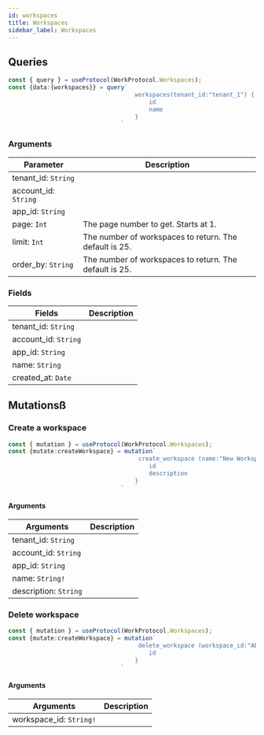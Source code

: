 ```yaml
---
id: workspaces
title: Workspaces
sidebar_label: Workspaces
---
```



## Queries
```ts
const { query } = useProtocol(WorkProtocol.Workspaces);
const {data:{workspaces}} = query`
                                    workspaces(tenant_id:"tenant_1") {
                                        id
                                        name
                                    }
                                `
```

### Arguments
| Parameter                | Description                                            |
| ------------------------ | ------------------------------------------------------ |
| tenant_id: ```String```  |                                                        |
| account_id: ```String``` |                                                        |
| app_id: ```String```     |                                                        |
| page: ```Int```          | The page number to get. Starts at 1.                   |
| limit: ```Int```         | The number of workspaces to return. The default is 25. |
| order_by: ```String```   | The number of workspaces to return. The default is 25. |

### Fields
| Fields                   | Description |
| ------------------------ | ----------- |
| tenant_id: ```String```  |             |
| account_id: ```String``` |             |
| app_id: ```String```     |             |
| name: ```String```       |             |
| created_at: ```Date```   |             |

## Mutationsß

### Create a workspace

```ts
const { mutation } = useProtocol(WorkProtocol.Workspaces);
const {mutate:createWorkspace} = mutation`
                                     create_workspace (name:"New Workspace") {
                                        id
                                        description
                                    }
                                `

```
#### Arguments
| Arguments                 | Description |
| ------------------------- | ----------- |
| tenant_id: ```String```   |             |
| account_id: ```String```  |             |
| app_id: ```String```      |             |
| name: ```String!```       |             |
| description: ```String``` |             |


### Delete workspace

```ts
const { mutation } = useProtocol(WorkProtocol.Workspaces);
const {mutate:createWorkspace} = mutation`
                                     delete_workspace (workspace_id:"ABC") {
                                        id
                                    }
                                `

```
#### Arguments
| Arguments                   | Description |
| --------------------------- | ----------- |
| workspace_id: ```String!``` |             |

